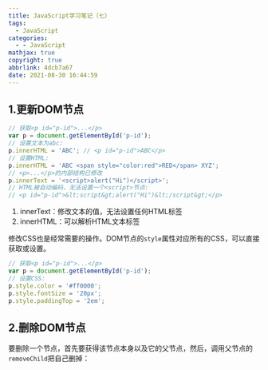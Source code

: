 ```yaml
---
title: JavaScript学习笔记（七）
tags:
  - JavaScript
categories:
  - - JavaScript
mathjax: true
copyright: true
abbrlink: 4dcb7a67
date: 2021-08-30 16:44:59
---
```


## 1.更新DOM节点

<!--more-->

```js
// 获取<p id="p-id">...</p>
var p = document.getElementById('p-id');
// 设置文本为abc:
p.innerHTML = 'ABC'; // <p id="p-id">ABC</p>
// 设置HTML:
p.innerHTML = 'ABC <span style="color:red">RED</span> XYZ';
// <p>...</p>的内部结构已修改
p.innerText = '<script>alert("Hi")</script>';
// HTML被自动编码，无法设置一个<script>节点:
// <p id="p-id">&lt;script&gt;alert("Hi")&lt;/script&gt;</p>
```

1. innerText：修改文本的值，无法设置任何HTML标签
2. innerHTML：可以解析HTML文本标签

修改CSS也是经常需要的操作。DOM节点的`style`属性对应所有的CSS，可以直接获取或设置。

```js
// 获取<p id="p-id">...</p>
var p = document.getElementById('p-id');
// 设置CSS:
p.style.color = '#ff0000';
p.style.fontSize = '20px';
p.style.paddingTop = '2em';
```

## 2.删除DOM节点

要删除一个节点，首先要获得该节点本身以及它的父节点，然后，调用父节点的`removeChild`把自己删掉：